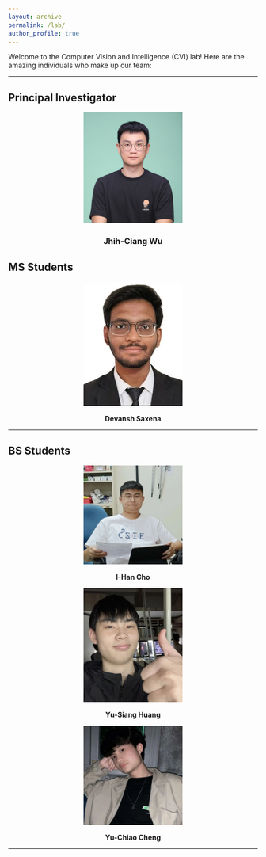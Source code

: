 ```yaml
---
layout: archive
permalink: /lab/
author_profile: true
---
```



Welcome to the Computer Vision and Intelligence (CVI) lab! Here are the amazing individuals who make up our team:

---

## Principal Investigator


<div style="text-align: center;">
  <img src="../images/lab/JC.jpg" width="200" alt="Jhih-Ciang Wu">
  <h3><strong>Jhih-Ciang Wu</strong></h3>
</div>


## MS Students
<div style="text-align: center;">
  <div>
    <img src="../images/lab/Devansh.jpg" width="200" alt="Maxcho">
    <p><strong>Devansh Saxena</strong></p>
  </div>
</div>

---

## BS Students


<div style="text-align: center;">
  <div>
    <img src="../images/lab/maxcho.jpg" width="200" alt="Maxcho">
    <p><strong>I-Han Cho</strong></p>
  </div>
  <div>
    <img src="../images/lab/DarthMaul.jpg" width="200" alt="Maxcho">
    <p><strong>Yu-Siang Huang</strong></p>
  </div>
  <div>
    <img src="../images/lab/Yu-Chiao.jpg" width="200" alt="Maxcho">
    <p><strong>Yu-Chiao Cheng</strong></p>
  </div>
</div>

---
